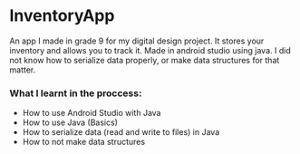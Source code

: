# InventoryApp
An app I made in grade 9 for my digital design project. It stores your inventory and allows you to track it. Made in android studio using java.
I did not know how to serialize data properly, or make data structures for that matter.  
  
### What I learnt in the proccess:  
- How to use Android Studio with Java  
- How to use Java (Basics)  
- How to serialize data (read and write to files) in Java  
- How to not make data structures
